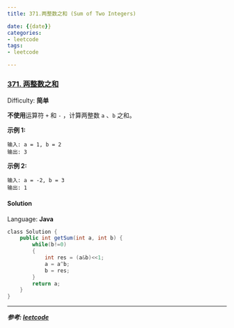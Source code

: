 ```yaml
---
title: 371.两整数之和 (Sum of Two Integers)

date: {{date}}
categories:
- leetcode
tags:
- leetcode

---
```

### [371\. 两整数之和](https://leetcode-cn.com/problems/sum-of-two-integers/)

Difficulty: **简单**


**不使用**运算符 `+` 和 `-` ​​​​​​​，计算两整数 ​​​​​​​`a` 、`b` ​​​​​​​之和。

**示例 1:**

```
输入: a = 1, b = 2
输出: 3
```

**示例 2:**

```
输入: a = -2, b = 3
输出: 1
```


#### Solution

Language: **Java**

```java
​class Solution {
    public int getSum(int a, int b) {
        while(b!=0)
        {
            int res = (a&b)<<1;
            a = a^b;
            b = res;
        }
        return a;
    }
}
```
---
***参考:
[leetcode](https://leetcode-cn.com/problems/sum-of-two-integers/submissions/)***
